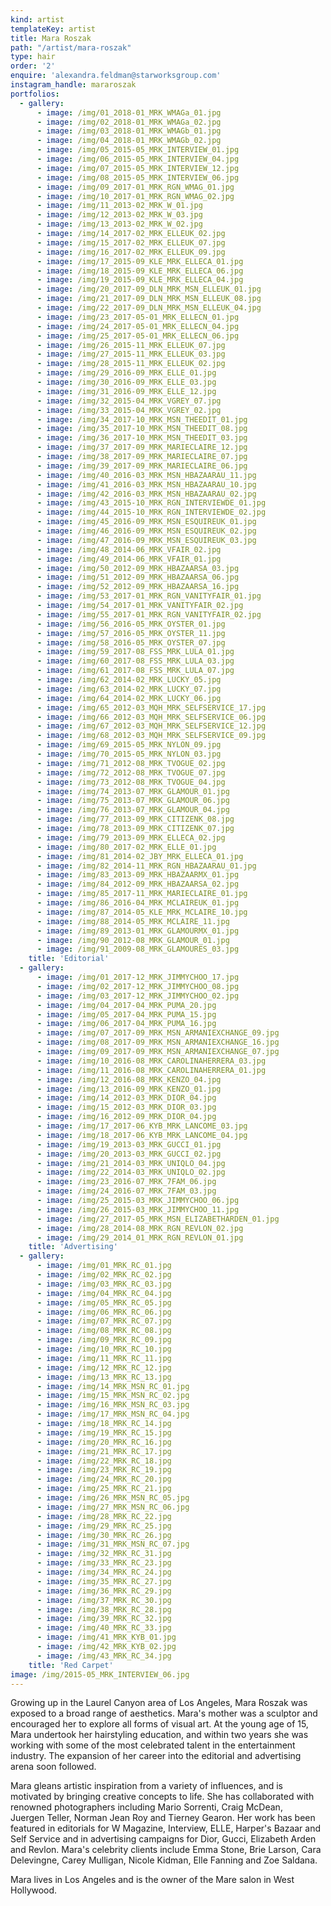 ```yaml
---
kind: artist
templateKey: artist
title: Mara Roszak
path: "/artist/mara-roszak"
type: hair
order: '2'
enquire: 'alexandra.feldman@starworksgroup.com'
instagram_handle: mararoszak
portfolios:
  - gallery:
      - image: /img/01_2018-01_MRK_WMAGa_01.jpg
      - image: /img/02_2018-01_MRK_WMAGa_02.jpg
      - image: /img/03_2018-01_MRK_WMAGb_01.jpg
      - image: /img/04_2018-01_MRK_WMAGb_02.jpg
      - image: /img/05_2015-05_MRK_INTERVIEW_01.jpg
      - image: /img/06_2015-05_MRK_INTERVIEW_04.jpg
      - image: /img/07_2015-05_MRK_INTERVIEW_12.jpg
      - image: /img/08_2015-05_MRK_INTERVIEW_06.jpg
      - image: /img/09_2017-01_MRK_RGN_WMAG_01.jpg
      - image: /img/10_2017-01_MRK_RGN_WMAG_02.jpg
      - image: /img/11_2013-02_MRK_W_01.jpg
      - image: /img/12_2013-02_MRK_W_03.jpg
      - image: /img/13_2013-02_MRK_W_02.jpg
      - image: /img/14_2017-02_MRK_ELLEUK_02.jpg
      - image: /img/15_2017-02_MRK_ELLEUK_07.jpg
      - image: /img/16_2017-02_MRK_ELLEUK_09.jpg
      - image: /img/17_2015-09_KLE_MRK_ELLECA_01.jpg
      - image: /img/18_2015-09_KLE_MRK_ELLECA_06.jpg
      - image: /img/19_2015-09_KLE_MRK_ELLECA_04.jpg
      - image: /img/20_2017-09_DLN_MRK_MSN_ELLEUK_01.jpg
      - image: /img/21_2017-09_DLN_MRK_MSN_ELLEUK_08.jpg
      - image: /img/22_2017-09_DLN_MRK_MSN_ELLEUK_04.jpg
      - image: /img/23_2017-05-01_MRK_ELLECN_01.jpg
      - image: /img/24_2017-05-01_MRK_ELLECN_04.jpg
      - image: /img/25_2017-05-01_MRK_ELLECN_06.jpg
      - image: /img/26_2015-11_MRK_ELLEUK_07.jpg
      - image: /img/27_2015-11_MRK_ELLEUK_03.jpg
      - image: /img/28_2015-11_MRK_ELLEUK_02.jpg
      - image: /img/29_2016-09_MRK_ELLE_01.jpg
      - image: /img/30_2016-09_MRK_ELLE_03.jpg
      - image: /img/31_2016-09_MRK_ELLE_12.jpg
      - image: /img/32_2015-04_MRK_VGREY_07.jpg
      - image: /img/33_2015-04_MRK_VGREY_02.jpg
      - image: /img/34_2017-10_MRK_MSN_THEEDIT_01.jpg
      - image: /img/35_2017-10_MRK_MSN_THEEDIT_08.jpg
      - image: /img/36_2017-10_MRK_MSN_THEEDIT_03.jpg
      - image: /img/37_2017-09_MRK_MARIECLAIRE_12.jpg
      - image: /img/38_2017-09_MRK_MARIECLAIRE_07.jpg
      - image: /img/39_2017-09_MRK_MARIECLAIRE_06.jpg
      - image: /img/40_2016-03_MRK_MSN_HBAZAARAU_11.jpg
      - image: /img/41_2016-03_MRK_MSN_HBAZAARAU_10.jpg
      - image: /img/42_2016-03_MRK_MSN_HBAZAARAU_02.jpg
      - image: /img/43_2015-10_MRK_RGN_INTERVIEWDE_01.jpg
      - image: /img/44_2015-10_MRK_RGN_INTERVIEWDE_02.jpg
      - image: /img/45_2016-09_MRK_MSN_ESQUIREUK_01.jpg
      - image: /img/46_2016-09_MRK_MSN_ESQUIREUK_02.jpg
      - image: /img/47_2016-09_MRK_MSN_ESQUIREUK_03.jpg
      - image: /img/48_2014-06_MRK_VFAIR_02.jpg
      - image: /img/49_2014-06_MRK_VFAIR_01.jpg
      - image: /img/50_2012-09_MRK_HBAZAARSA_03.jpg
      - image: /img/51_2012-09_MRK_HBAZAARSA_06.jpg
      - image: /img/52_2012-09_MRK_HBAZAARSA_16.jpg
      - image: /img/53_2017-01_MRK_RGN_VANITYFAIR_01.jpg
      - image: /img/54_2017-01_MRK_VANITYFAIR_02.jpg
      - image: /img/55_2017-01_MRK_RGN_VANITYFAIR_02.jpg
      - image: /img/56_2016-05_MRK_OYSTER_01.jpg
      - image: /img/57_2016-05_MRK_OYSTER_11.jpg
      - image: /img/58_2016-05_MRK_OYSTER_07.jpg
      - image: /img/59_2017-08_FSS_MRK_LULA_01.jpg
      - image: /img/60_2017-08_FSS_MRK_LULA_03.jpg
      - image: /img/61_2017-08_FSS_MRK_LULA_07.jpg
      - image: /img/62_2014-02_MRK_LUCKY_05.jpg
      - image: /img/63_2014-02_MRK_LUCKY_07.jpg
      - image: /img/64_2014-02_MRK_LUCKY_06.jpg
      - image: /img/65_2012-03_MQH_MRK_SELFSERVICE_17.jpg
      - image: /img/66_2012-03_MQH_MRK_SELFSERVICE_06.jpg
      - image: /img/67_2012-03_MQH_MRK_SELFSERVICE_12.jpg
      - image: /img/68_2012-03_MQH_MRK_SELFSERVICE_09.jpg
      - image: /img/69_2015-05_MRK_NYLON_09.jpg
      - image: /img/70_2015-05_MRK_NYLON_03.jpg
      - image: /img/71_2012-08_MRK_TVOGUE_02.jpg
      - image: /img/72_2012-08_MRK_TVOGUE_07.jpg
      - image: /img/73_2012-08_MRK_TVOGUE_04.jpg
      - image: /img/74_2013-07_MRK_GLAMOUR_01.jpg
      - image: /img/75_2013-07_MRK_GLAMOUR_06.jpg
      - image: /img/76_2013-07_MRK_GLAMOUR_04.jpg
      - image: /img/77_2013-09_MRK_CITIZENK_08.jpg
      - image: /img/78_2013-09_MRK_CITIZENK_07.jpg
      - image: /img/79_2013-09_MRK_ELLECA_02.jpg
      - image: /img/80_2017-02_MRK_ELLE_01.jpg
      - image: /img/81_2014-02_JBY_MRK_ELLECA_01.jpg
      - image: /img/82_2014-11_MRK_RGN_HBAZAARAU_01.jpg
      - image: /img/83_2013-09_MRK_HBAZAARMX_01.jpg
      - image: /img/84_2012-09_MRK_HBAZAARSA_02.jpg
      - image: /img/85_2017-11_MRK_MARIECLAIRE_01.jpg
      - image: /img/86_2016-04_MRK_MCLAIREUK_01.jpg
      - image: /img/87_2014-05_KLE_MRK_MCLAIRE_10.jpg
      - image: /img/88_2014-05_MRK_MCLAIRE_11.jpg
      - image: /img/89_2013-01_MRK_GLAMOURMX_01.jpg
      - image: /img/90_2012-08_MRK_GLAMOUR_01.jpg
      - image: /img/91_2009-08_MRK_GLAMOURES_03.jpg
    title: 'Editorial'
  - gallery:
      - image: /img/01_2017-12_MRK_JIMMYCHOO_17.jpg
      - image: /img/02_2017-12_MRK_JIMMYCHOO_08.jpg
      - image: /img/03_2017-12_MRK_JIMMYCHOO_02.jpg
      - image: /img/04_2017-04_MRK_PUMA_20.jpg
      - image: /img/05_2017-04_MRK_PUMA_15.jpg
      - image: /img/06_2017-04_MRK_PUMA_16.jpg
      - image: /img/07_2017-09_MRK_MSN_ARMANIEXCHANGE_09.jpg
      - image: /img/08_2017-09_MRK_MSN_ARMANIEXCHANGE_16.jpg
      - image: /img/09_2017-09_MRK_MSN_ARMANIEXCHANGE_07.jpg
      - image: /img/10_2016-08_MRK_CAROLINAHERRERA_03.jpg
      - image: /img/11_2016-08_MRK_CAROLINAHERRERA_01.jpg
      - image: /img/12_2016-08_MRK_KENZO_04.jpg
      - image: /img/13_2016-09_MRK_KENZO_01.jpg
      - image: /img/14_2012-03_MRK_DIOR_04.jpg
      - image: /img/15_2012-03_MRK_DIOR_03.jpg
      - image: /img/16_2012-09_MRK_DIOR_04.jpg
      - image: /img/17_2017-06_KYB_MRK_LANCOME_03.jpg
      - image: /img/18_2017-06_KYB_MRK_LANCOME_04.jpg
      - image: /img/19_2013-03_MRK_GUCCI_01.jpg
      - image: /img/20_2013-03_MRK_GUCCI_02.jpg
      - image: /img/21_2014-03_MRK_UNIQLO_04.jpg
      - image: /img/22_2014-03_MRK_UNIQLO_02.jpg
      - image: /img/23_2016-07_MRK_7FAM_06.jpg
      - image: /img/24_2016-07_MRK_7FAM_03.jpg
      - image: /img/25_2015-03_MRK_JIMMYCHOO_06.jpg
      - image: /img/26_2015-03_MRK_JIMMYCHOO_11.jpg
      - image: /img/27_2017-05_MRK_MSN_ELIZABETHARDEN_01.jpg
      - image: /img/28_2014-08_MRK_RGN_REVLON_02.jpg
      - image: /img/29_2014_01_MRK_RGN_REVLON_01.jpg
    title: 'Advertising'
  - gallery:
      - image: /img/01_MRK_RC_01.jpg
      - image: /img/02_MRK_RC_02.jpg
      - image: /img/03_MRK_RC_03.jpg
      - image: /img/04_MRK_RC_04.jpg
      - image: /img/05_MRK_RC_05.jpg
      - image: /img/06_MRK_RC_06.jpg
      - image: /img/07_MRK_RC_07.jpg
      - image: /img/08_MRK_RC_08.jpg
      - image: /img/09_MRK_RC_09.jpg
      - image: /img/10_MRK_RC_10.jpg
      - image: /img/11_MRK_RC_11.jpg
      - image: /img/12_MRK_RC_12.jpg
      - image: /img/13_MRK_RC_13.jpg
      - image: /img/14_MRK_MSN_RC_01.jpg
      - image: /img/15_MRK_MSN_RC_02.jpg
      - image: /img/16_MRK_MSN_RC_03.jpg
      - image: /img/17_MRK_MSN_RC_04.jpg
      - image: /img/18_MRK_RC_14.jpg
      - image: /img/19_MRK_RC_15.jpg
      - image: /img/20_MRK_RC_16.jpg
      - image: /img/21_MRK_RC_17.jpg
      - image: /img/22_MRK_RC_18.jpg
      - image: /img/23_MRK_RC_19.jpg
      - image: /img/24_MRK_RC_20.jpg
      - image: /img/25_MRK_RC_21.jpg
      - image: /img/26_MRK_MSN_RC_05.jpg
      - image: /img/27_MRK_MSN_RC_06.jpg
      - image: /img/28_MRK_RC_22.jpg
      - image: /img/29_MRK_RC_25.jpg
      - image: /img/30_MRK_RC_26.jpg
      - image: /img/31_MRK_MSN_RC_07.jpg
      - image: /img/32_MRK_RC_31.jpg
      - image: /img/33_MRK_RC_23.jpg
      - image: /img/34_MRK_RC_24.jpg
      - image: /img/35_MRK_RC_27.jpg
      - image: /img/36_MRK_RC_29.jpg
      - image: /img/37_MRK_RC_30.jpg
      - image: /img/38_MRK_RC_28.jpg
      - image: /img/39_MRK_RC_32.jpg
      - image: /img/40_MRK_RC_33.jpg
      - image: /img/41_MRK_KYB_01.jpg
      - image: /img/42_MRK_KYB_02.jpg
      - image: /img/43_MRK_RC_34.jpg
    title: 'Red Carpet'
image: /img/2015-05_MRK_INTERVIEW_06.jpg
---
```

Growing up in the Laurel Canyon area of Los Angeles, Mara Roszak was exposed to a broad range of aesthetics. Mara's mother was a sculptor and encouraged her to explore all forms of visual art. At the young age of 15, Mara undertook her hairstyling education, and within two years she was working with some of the most celebrated talent in the entertainment industry. The expansion of her career into the editorial and advertising arena soon followed.

Mara gleans artistic inspiration from a variety of influences, and is motivated by bringing creative concepts to life. She has collaborated with renowned photographers including Mario Sorrenti, Craig McDean, Juergen Teller, Norman Jean Roy and Tierney Gearon. Her work has been featured in editorials for W Magazine, Interview, ELLE, Harper's Bazaar and Self Service and in advertising campaigns for Dior, Gucci, Elizabeth Arden and Revlon. Mara's celebrity clients include Emma Stone, Brie Larson, Cara Delevingne, Carey Mulligan, Nicole Kidman, Elle Fanning and Zoe Saldana.

Mara lives in Los Angeles and is the owner of the Mare salon in West Hollywood.